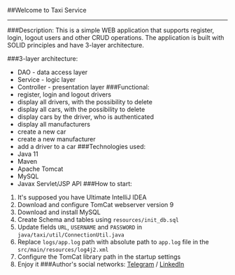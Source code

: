 ##Welcome to Taxi Service
***
###Description:
This is a simple WEB application that supports register, login, logout users and other CRUD operations.
The application is built with SOLID principles and have 3-layer architecture.

###3-layer architecture:
- DAO - data access layer
- Service - logic layer
- Controller - presentation layer
###Functional:
- register, login and logout drivers
- display all drivers, with the possibility to delete
- display all cars, with the possibility to delete
- display cars by the driver, who is authenticated
- display all manufacturers
- create a new car
- create a new manufacturer
- add a driver to a car
###Technologies used:
- Java 11
- Maven
- Apache Tomcat
- MySQL
- Javax Servlet/JSP API
###How to start:
1. It's supposed you have Ultimate IntelliJ IDEA
2. Download and configure TomСat webserver version 9
3. Download and install MySQL
4. Create Schema and tables using ```resources/init_db.sql```
5. Update fields ```URL```, ```USERNAME``` and ```PASSWORD``` in ```java/taxi/util/ConnectionUtil.java```
6. Replace ```logs/app.log``` path with absolute path to ```app.log``` file in the ```src/main/resources/log4j2.xml```
7. Configure the TomCat library path in the startup settings
8. Enjoy it
###Author's social networks:
[Telegram](https://t.me/Kinn90) / [LinkedIn](https://www.linkedin.com/in/sasha-bachynskyi-242a27141/)